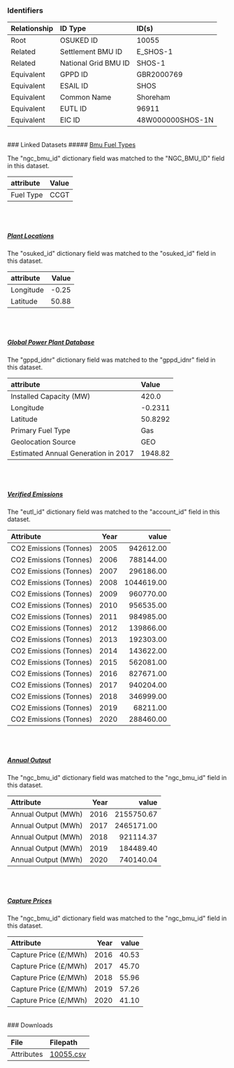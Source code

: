 ### Identifiers

| Relationship   | ID Type              | ID(s)            |
|:---------------|:---------------------|:-----------------|
| Root           | OSUKED ID            | 10055            |
| Related        | Settlement BMU ID    | E_SHOS-1         |
| Related        | National Grid BMU ID | SHOS-1           |
| Equivalent     | GPPD ID              | GBR2000769       |
| Equivalent     | ESAIL ID             | SHOS             |
| Equivalent     | Common Name          | Shoreham         |
| Equivalent     | EUTL ID              | 96911            |
| Equivalent     | EIC ID               | 48W000000SHOS-1N |

<br>
### Linked Datasets
##### <a href="https://osuked.github.io/Power-Station-Dictionary/datasets/bmu-fuel-types">Bmu Fuel Types</a>



The "ngc_bmu_id" dictionary field was matched to the "NGC_BMU_ID" field in this dataset.

| attribute   | Value   |
|:------------|:--------|
| Fuel Type   | CCGT    |

<br><br>
##### <a href="https://osuked.github.io/Power-Station-Dictionary/datasets/plant-locations">Plant Locations</a>



The "osuked_id" dictionary field was matched to the "osuked_id" field in this dataset.

| attribute   |   Value |
|:------------|--------:|
| Longitude   |   -0.25 |
| Latitude    |   50.88 |

<br><br>
##### <a href="https://osuked.github.io/Power-Station-Dictionary/datasets/global-power-plant-database">Global Power Plant Database</a>



The "gppd_idnr" dictionary field was matched to the "gppd_idnr" field in this dataset.

| attribute                           | Value   |
|:------------------------------------|:--------|
| Installed Capacity (MW)             | 420.0   |
| Longitude                           | -0.2311 |
| Latitude                            | 50.8292 |
| Primary Fuel Type                   | Gas     |
| Geolocation Source                  | GEO     |
| Estimated Annual Generation in 2017 | 1948.82 |

<br><br>
##### <a href="https://osuked.github.io/Power-Station-Dictionary/datasets/verified-emissions">Verified Emissions</a>



The "eutl_id" dictionary field was matched to the "account_id" field in this dataset.

| Attribute              |   Year |      value |
|:-----------------------|-------:|-----------:|
| CO2 Emissions (Tonnes) |   2005 |  942612.00 |
| CO2 Emissions (Tonnes) |   2006 |  788144.00 |
| CO2 Emissions (Tonnes) |   2007 |  296186.00 |
| CO2 Emissions (Tonnes) |   2008 | 1044619.00 |
| CO2 Emissions (Tonnes) |   2009 |  960770.00 |
| CO2 Emissions (Tonnes) |   2010 |  956535.00 |
| CO2 Emissions (Tonnes) |   2011 |  984985.00 |
| CO2 Emissions (Tonnes) |   2012 |  139866.00 |
| CO2 Emissions (Tonnes) |   2013 |  192303.00 |
| CO2 Emissions (Tonnes) |   2014 |  143622.00 |
| CO2 Emissions (Tonnes) |   2015 |  562081.00 |
| CO2 Emissions (Tonnes) |   2016 |  827671.00 |
| CO2 Emissions (Tonnes) |   2017 |  940204.00 |
| CO2 Emissions (Tonnes) |   2018 |  346999.00 |
| CO2 Emissions (Tonnes) |   2019 |   68211.00 |
| CO2 Emissions (Tonnes) |   2020 |  288460.00 |

<br><br>
##### <a href="https://osuked.github.io/Power-Station-Dictionary/datasets/annual-output">Annual Output</a>



The "ngc_bmu_id" dictionary field was matched to the "ngc_bmu_id" field in this dataset.

| Attribute           |   Year |      value |
|:--------------------|-------:|-----------:|
| Annual Output (MWh) |   2016 | 2155750.67 |
| Annual Output (MWh) |   2017 | 2465171.00 |
| Annual Output (MWh) |   2018 |  921114.37 |
| Annual Output (MWh) |   2019 |  184489.40 |
| Annual Output (MWh) |   2020 |  740140.04 |

<br><br>
##### <a href="https://osuked.github.io/Power-Station-Dictionary/datasets/capture-prices">Capture Prices</a>



The "ngc_bmu_id" dictionary field was matched to the "ngc_bmu_id" field in this dataset.

| Attribute             |   Year |   value |
|:----------------------|-------:|--------:|
| Capture Price (£/MWh) |   2016 |   40.53 |
| Capture Price (£/MWh) |   2017 |   45.70 |
| Capture Price (£/MWh) |   2018 |   55.96 |
| Capture Price (£/MWh) |   2019 |   57.26 |
| Capture Price (£/MWh) |   2020 |   41.10 |


<br>
### Downloads


| File       | Filepath                                                                              |
|:-----------|:--------------------------------------------------------------------------------------|
| Attributes | [10055.csv](https://osuked.github.io/Power-Station-Dictionary/object_attrs/10055.csv) |
